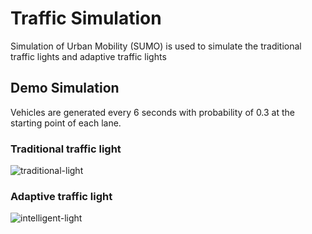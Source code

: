 # Traffic Simulation

Simulation of Urban Mobility (SUMO) is used to simulate the traditional traffic lights and adaptive traffic lights

## Demo Simulation
Vehicles are generated every 6 seconds with probability of 0.3 at the starting point of each lane. 

### Traditional traffic light
![traditional-light](traditional-light.gif)


### Adaptive traffic light
![intelligent-light](intelligent-light.gif) 
